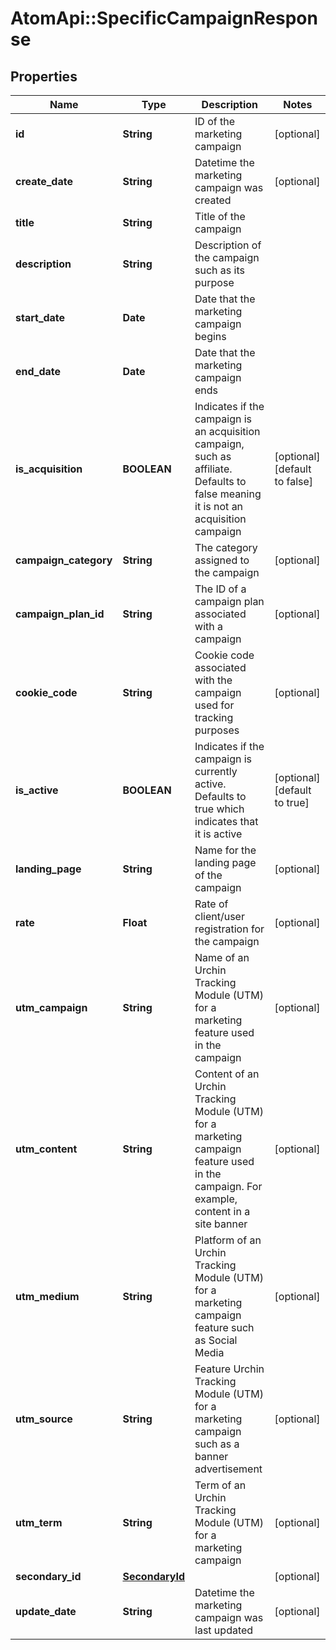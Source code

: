 # AtomApi::SpecificCampaignResponse

## Properties
Name | Type | Description | Notes
------------ | ------------- | ------------- | -------------
**id** | **String** | ID of the marketing campaign | [optional] 
**create_date** | **String** | Datetime the marketing campaign was created | [optional] 
**title** | **String** | Title of the campaign | 
**description** | **String** | Description of the campaign such as its purpose | 
**start_date** | **Date** | Date that the marketing campaign begins | 
**end_date** | **Date** | Date that the marketing campaign ends | 
**is_acquisition** | **BOOLEAN** | Indicates if the campaign is an acquisition campaign, such as affiliate. Defaults to false meaning it is not an acquisition campaign | [optional] [default to false]
**campaign_category** | **String** | The category assigned to the campaign | [optional] 
**campaign_plan_id** | **String** | The ID of a campaign plan associated with a campaign | [optional] 
**cookie_code** | **String** | Cookie code associated with the campaign used for tracking purposes | [optional] 
**is_active** | **BOOLEAN** | Indicates if the campaign is currently active. Defaults to true which indicates that it is active | [optional] [default to true]
**landing_page** | **String** | Name for the landing page of the campaign | [optional] 
**rate** | **Float** | Rate of client/user registration for the campaign | [optional] 
**utm_campaign** | **String** | Name of an Urchin Tracking Module (UTM) for a marketing feature used in the campaign | [optional] 
**utm_content** | **String** | Content of an Urchin Tracking Module (UTM) for a marketing campaign feature used in the campaign. For example, content in a site banner | [optional] 
**utm_medium** | **String** | Platform of an Urchin Tracking Module (UTM) for a marketing campaign feature such as Social Media | [optional] 
**utm_source** | **String** | Feature Urchin Tracking Module (UTM) for a marketing campaign such as a banner advertisement | [optional] 
**utm_term** | **String** | Term of an Urchin Tracking Module (UTM) for a marketing campaign | [optional] 
**secondary_id** | [**SecondaryId**](SecondaryId.md) |  | [optional] 
**update_date** | **String** | Datetime the marketing campaign was last updated | [optional] 


